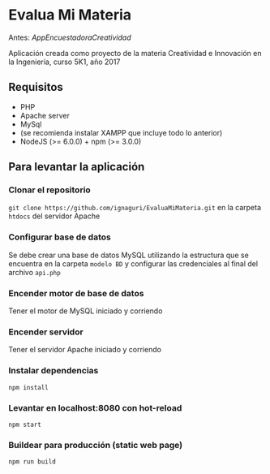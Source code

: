 # Evalua Mi Materia
Antes: _AppEncuestadoraCreatividad_

Aplicación creada como proyecto de la materia Creatividad e Innovación en la Ingeniería, curso 5K1, año 2017


## Requisitos

  - PHP
  - Apache server
  - MySql
  - (se recomienda instalar XAMPP que incluye todo lo anterior)
  - NodeJS (>= 6.0.0) + npm (>= 3.0.0)

## Para levantar la aplicación

### Clonar el repositorio
`git clone https://github.com/ignaguri/EvaluaMiMateria.git` en la carpeta `htdocs` del servidor Apache 

### Configurar base de datos
Se debe crear una base de datos MySQL utilizando la estructura que se encuentra en la carpeta `modelo BD` y configurar las credenciales al final del archivo `api.php`

### Encender motor de base de datos
Tener el motor de MySQL iniciado y corriendo

### Encender servidor
Tener el servidor Apache iniciado y corriendo

### Instalar dependencias
`npm install`
### Levantar en localhost:8080 con hot-reload
`npm start`
### Buildear para producción (static web page)
`npm run build`
